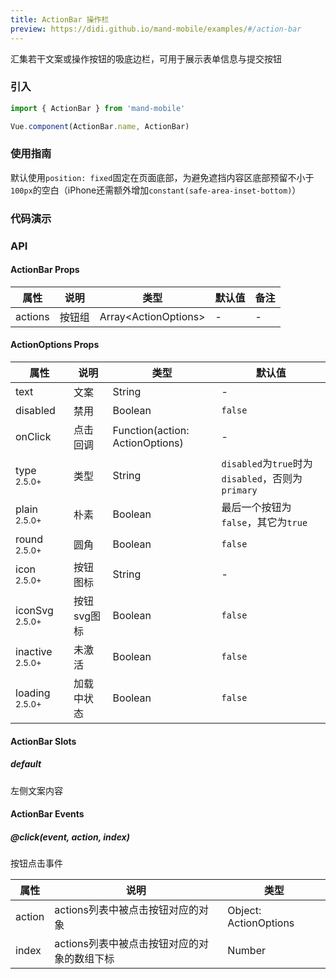 ```yaml
---
title: ActionBar 操作栏
preview: https://didi.github.io/mand-mobile/examples/#/action-bar
---
```


汇集若干文案或操作按钮的吸底边栏，可用于展示表单信息与提交按钮

### 引入

```javascript
import { ActionBar } from 'mand-mobile'

Vue.component(ActionBar.name, ActionBar)
```

### 使用指南

默认使用`position: fixed`固定在页面底部，为避免遮挡内容区底部预留不小于`100px`的空白（iPhone还需额外增加`constant(safe-area-inset-bottom)`）


### 代码演示
<!-- DEMO -->


### API

#### ActionBar Props
|属性 | 说明 | 类型 | 默认值 | 备注|
|----|-----|------|------|------|
|actions|按钮组|Array\<ActionOptions\>|-|-|

#### ActionOptions Props

|属性 | 说明 | 类型 | 默认值|
|----|-----|------|------|
|text|文案|String|-|
|disabled|禁用|Boolean|`false`|
|onClick|点击回调|Function(action: ActionOptions)|-|
|type <sup class="version-after">2.5.0+</sup>|类型|String|`disabled`为`true`时为`disabled`，否则为`primary`|
|plain <sup class="version-after">2.5.0+</sup>|朴素|Boolean|最后一个按钮为`false`，其它为`true`|
|round <sup class="version-after">2.5.0+</sup>|圆角|Boolean|`false`|
|icon <sup class="version-after">2.5.0+</sup>|按钮图标|String|-|
|iconSvg <sup class="version-after">2.5.0+</sup>|按钮svg图标|Boolean|`false`|
|inactive <sup class="version-after">2.5.0+</sup>|未激活|Boolean|`false`|
|loading <sup class="version-after">2.5.0+</sup>|加载中状态|Boolean|`false`|

#### ActionBar Slots

##### default
左侧文案内容

#### ActionBar Events

##### @click(event, action, index)
按钮点击事件

|属性 | 说明 | 类型 |
|----|-----|------|
|action|actions列表中被点击按钮对应的对象|Object: ActionOptions|
|index|actions列表中被点击按钮对应的对象的数组下标|Number|
